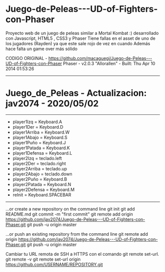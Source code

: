 # Juego-de-Peleas---UD-of-Fighters-con-Phaser
Proyecto web de un juego de peleas similar a Mortal Kombat :) desarrollado con Javascript, HTML5 , CSS3 y Phaser 
Tiene fallas en el asset de uno de los jugadores (Rayden) ya que este sale rojo de vez en cuando
Además hace falta un game over más sólido

CODIGO ORIGINAL - https://github.com/macaguegi/Juego-de-Peleas---UD-of-Fighters-con-Phaser
Phaser - v2.0.3 "Allorallen" - Built: Thu Apr 10 2014 01:53:26

 - ----------------------------------------------------------
# Juego_de_Peleas - Actualizacion: jav2074 - 2020/05/02
 - ----------------------------------------------------------
 - player1Izq =       Keyboard.A
 - player1Der =       Keyboard.D
 - player1Arriba =    Keyboard.W
 - player1Abajo =     Keyboard.S
 - player1Puño =      Keyboard.J
 - player1Patada =    Keyboard.K
 - player1Defensa =   Keyboard.L
 - player2Izq =       teclado.left
 - player2Der =       teclado.right
 - player2Arriba =    teclado.up
 - player2Abajo =     teclado.down
 - player2Puño =      Keyboard.B
 - player2Patada =    Keyboard.N
 - player2Defensa =   Keyboard.M
 - reInit =           Keyboard.SPACEBAR
 - ----------------------------------------------------------


…or create a new repository on the command line
git init
git add README.md
git commit -m "first commit"
git remote add origin https://github.com/jav2074/Juego-de-Peleas---UD-of-Fighters-con-Phaser.git
git push -u origin master

…or push an existing repository from the command line
git remote add origin https://github.com/jav2074/Juego-de-Peleas---UD-of-Fighters-con-Phaser.git
git push -u origin master


Cambiar tu URL remota de SSH a HTTPS con el comando git remote set-url.
git remote -v
git remote set-url origin https://github.com/USERNAME/REPOSITORY.git

